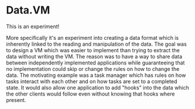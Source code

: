 # Data.VM
This is an experiment!

More specifically it's an experiment into creating a data format which is
inherently linked to the reading and manipulation of the data. The goal was to
design a VM which was easier to implement than trying to extract the data
without writing the VM. The reason was to have a way to share data between
independently implemented applications while guaranteeing that no implementation
could skip or change the rules on how to change the data. The motivating example
was a task manager which has rules on how tasks interact with each other and on
how tasks are set to a completed state. It would also allow one application to
add "hooks" into the data which the other clients would follow even without
knowing that hooks where present.
